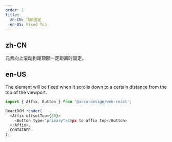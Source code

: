 ```yaml
---
order: 1
title:
  zh-CN: 顶部固定
  en-US: Fixed Top
---
```


## zh-CN

元素向上滚动到距顶部一定距离时固定。

## en-US

The element will be fixed when it scrolls down to a certain distance from the top of the viewport.

```js
import { Affix, Button } from '@arco-design/web-react';

ReactDOM.render(
  <Affix offsetTop={80}>
    <Button type="primary">80px to affix top</Button>
  </Affix>,
  CONTAINER
);
```
